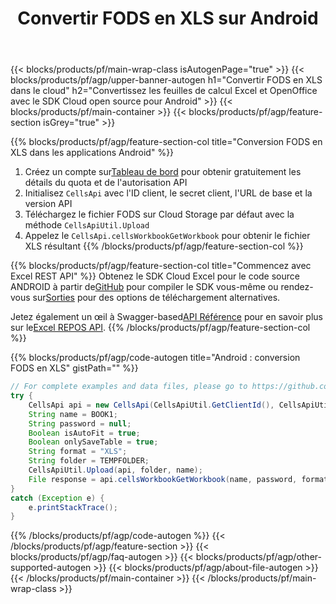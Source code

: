 ﻿---
title:  Convertir FODS en XLS sur Android
description: Automatisez les opérations de manipulation de fichiers Excel telles que la création, l'édition et la conversion avec Cloud API et le SDK Android Open Source
url: /fr/android/conversion/fods-to-xls/
family: cells
platformtag: android
feature: conversion
informat: FODS
outformat: XLS
platform: Android
otherformats: HTML XLSX DIF SVG MD XLSB XPS XLTM XML CSV ODS TSV MHTML XLSM XLTX FODS 
---
{{< blocks/products/pf/main-wrap-class isAutogenPage="true" >}}
{{< blocks/products/pf/agp/upper-banner-autogen h1="Convertir FODS en XLS dans le cloud" h2="Convertissez les feuilles de calcul Excel et OpenOffice avec le SDK Cloud open source pour Android" >}}
{{< blocks/products/pf/main-container >}}
{{< blocks/products/pf/agp/feature-section isGrey="true" >}}

{{% blocks/products/pf/agp/feature-section-col title="Conversion FODS en XLS dans les applications Android" %}}
1.  Créez un compte sur<a href="https://dashboard.aspose.cloud/">Tableau de bord</a> pour obtenir gratuitement les détails du quota et de l'autorisation API
1. Initialisez ```CellsApi``` avec l'ID client, le secret client, l'URL de base et la version API
1. Téléchargez le fichier FODS sur Cloud Storage par défaut avec la méthode ```CellsApiUtil.Upload```
1. Appelez le ```CellsApi.cellsWorkbookGetWorkbook``` pour obtenir le fichier XLS résultant
{{% /blocks/products/pf/agp/feature-section-col %}}

{{% blocks/products/pf/agp/feature-section-col title="Commencez avec Excel REST API" %}}
 Obtenez le SDK Cloud Excel pour le code source ANDROID à partir de[GitHub](https://github.com/aspose-cells-cloud/aspose-cells-cloud-android) pour compiler le SDK vous-même ou rendez-vous sur[Sorties](https://releases.aspose.cloud/) pour des options de téléchargement alternatives.

 Jetez également un œil à Swagger-based[API Référence](https://apireference.aspose.cloud/cells/) pour en savoir plus sur le[Excel REPOS API](https://products.aspose.cloud/cells/curl/).
{{% /blocks/products/pf/agp/feature-section-col %}}

{{% blocks/products/pf/agp/code-autogen title="Android : conversion FODS en XLS" gistPath="" %}}
```java
// For complete examples and data files, please go to https://github.com/aspose-cells-cloud/aspose-cells-cloud-android/
try {
    CellsApi api = new CellsApi(CellsApiUtil.GetClientId(), CellsApiUtil.GetClientSecret(), CellsApiUtil.GetAPIVersion(), CellsApiUtil.GetBaseUrl());
    String name = BOOK1;
    String password = null;
    Boolean isAutoFit = true;
    Boolean onlySaveTable = true;
    String format = "XLS";
    String folder = TEMPFOLDER;
    CellsApiUtil.Upload(api, folder, name);
    File response = api.cellsWorkbookGetWorkbook(name, password, format, isAutoFit, onlySaveTable, folder, null, null);
}
catch (Exception e) {
    e.printStackTrace();
}
```
{{% /blocks/products/pf/agp/code-autogen %}}
{{< /blocks/products/pf/agp/feature-section >}}
{{< blocks/products/pf/agp/faq-autogen >}}
{{< blocks/products/pf/agp/other-supported-autogen >}}
{{< blocks/products/pf/agp/about-file-autogen >}}
{{< /blocks/products/pf/main-container >}}
{{< /blocks/products/pf/main-wrap-class >}}